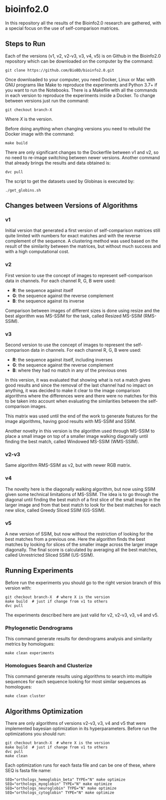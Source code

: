 # bioinfo2.0

In this repository all the results of the Bioinfo2.0 research are gathered, with a special focus on the use of self-comparison matrices.

## Steps to Run

Each of the versions (v1, v2, v2-v3, v3, v4, v5) is on Github in the Bioinfo2.0 repository which can be downloaded on the computer by the command:

    git clone https://github.com/BioBD/bioinfo2.0.git

Once downloaded to your computer, you need Docker, Linux or Mac with GNU programs like Make to reproduce the experiments and Python 3.7+ if you want to run the Notebooks. There is a Makefile with all the commands in each version to reproduce the experiments inside a Docker. To change between versions just run the command:

    git checkout branch-X

Where *X* is the version.

Before doing anything when changing versions you need to rebuild the Docker image with the command:

    make build

There are only significant changes to the Dockerfile between v1 and v2, so no need to re-image switching between newer versions. Another command that already brings the results and data obtained is:

    dvc pull

The script to get the datasets used by Globinas is executed by:

    ./get_globins.sh

## Changes between Versions of Algorithms

### v1

Initial version that generated a first version of self-comparison matrices still quite limited with numbers for exact matches and with the reverse complement of the sequence. A clustering method was used based on the result of the similarity between the matrices, but without much success and with a high computational cost.

### v2

First version to use the concept of images to represent self-comparison data in channels. For each channel R, G, B were used:

- **R**: the sequence against itself
- **G**: the sequence against the reverse complement
- **B**: the sequence against its inverse

Comparison between images of different sizes is done using resize and the best algorithm was MS-SSIM for the task, called Resized MS-SSIM (RMS-SSIM).

### v3

Second version to use the concept of images to represent the self-comparison data in channels. For each channel R, G, B were used:

- **R**: the sequence against itself, including inverses
- **G**: the sequence against the reverse complement
- **B**: where they had no match in any of the previous ones

In this version, it was evaluated that showing what is not a match gives good results and since the removal of the last channel had no impact on anything, it was decided to make it clear to the image comparison algorithms where the differences were and there were no matches for this to be taken into account when evaluating the similarities between the self-comparison images.

This matrix was used until the end of the work to generate features for the image algorithms, having good results with MS-SSIM and SSIM.

Another novelty in this version is the algorithm used through MS-SSIM to place a small image on top of a smaller image walking diagonally until finding the best match, called Windowed MS-SSIM (WMS-SSIM).

### v2-v3
Same algorithm RMS-SSIM as v2, but with newer RGB matrix. 

### v4

The novelty here is the diagonally walking algorithm, but now using SSIM given some technical limitations of MS-SSIM. The idea is to go through the diagonal until finding the best match of a first slice of the small image in the larger image and from that best match to look for the best matches for each new slice, called Greedy Sliced SSIM (GS-SSIM).

### v5

A new version of SSIM, but now without the restriction of looking for the best matches from a previous one. Here the algorithm finds the best matches by looking for slices of the smaller image across the larger image diagonally. The final score is calculated by averaging all the best matches, called Unrestricted Sliced SSIM (US-SSIM).

## Running Experiments

Before run the experiments you should go to the right version branch of this version with:

    git checkout branch-X  # where X is the version
    make build  # just if change from v1 to others
    dvc pull

The experiments described here are just valid for v2, v2-v3, v3, v4 and v5.

### Phylogenetic Dendrograms

This command generate results for dendrograms analysis and similarity metrics by homologues:

    make clean experiments

### Homologues Search and Clusterize 

This command generate results using algorithms to search into multiple sequences for each sequence looking for most similar sequences as homologues:

    make clean cluster

## Algorithms Optimization

There are only algorithms of versions v2-v3, v3, v4 and v5 that were implemented bayesian optimization in its hyperparameters. Before run the optimizations you should run:

    git checkout branch-X  # where X is the version
    make build  # just if change from v1 to others
    dvc pull
    make clean

Each optimization runs for each fasta file and can be one of these, where SEQ is fasta file name:

    SEQ="orthologs_hemoglobin_beta" TYPE="N" make optimize 
    SEQ="orthologs_myoglobin" TYPE="N" make optimize
    SEQ="orthologs_neuroglobin" TYPE="N" make optimize
    SEQ="orthologs_cytoglobin" TYPE="N" make optimize 